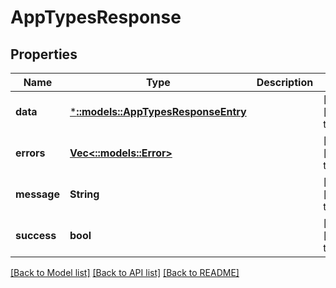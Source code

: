 # AppTypesResponse

## Properties

| Name        | Type                                                             | Description | Notes                        |
| ----------- | ---------------------------------------------------------------- | ----------- | ---------------------------- |
| **data**    | [***::models::AppTypesResponseEntry**](AppTypesResponseEntry.md) |             | [optional] [default to null] |
| **errors**  | [**Vec<::models::Error>**](Error.md)                             |             | [optional] [default to null] |
| **message** | **String**                                                       |             | [optional] [default to null] |
| **success** | **bool**                                                         |             | [optional] [default to null] |

[[Back to Model list]](../README.md#documentation-for-models) [[Back to API list]](../README.md#documentation-for-api-endpoints) [[Back to README]](../README.md)
